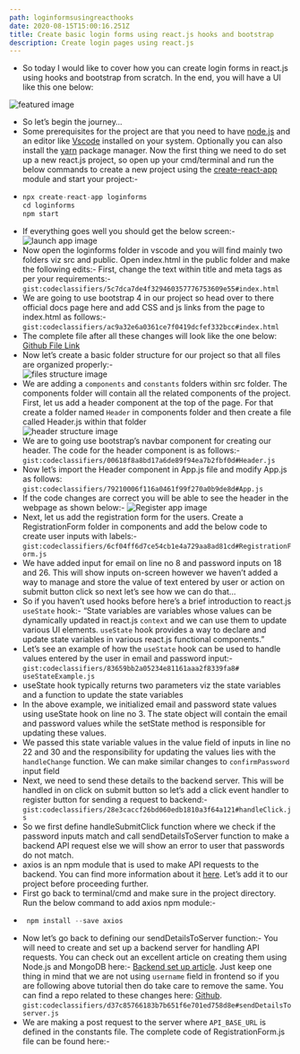 ```yaml
---
path: loginformsusingreacthooks
date: 2020-08-15T15:00:16.251Z
title: Create basic login forms using react.js hooks and bootstrap
description: Create login pages using react.js
---
```

* So today I would like to cover how you can create login forms in react.js using hooks and bootstrap from scratch. In the end, you will have a UI like this one below:

![featured image](https://res.cloudinary.com/dk22rcdch/image/upload/v1597338639/Blogimages/1_screen3_pahzhf.png "Featured image")

* So let’s begin the journey…
* Some prerequisites for the project are that you need to have [node.js](https://nodejs.org/en/) and an editor like [Vscode](https://code.visualstudio.com/) installed on your system. Optionally you can also install the [yarn](https://classic.yarnpkg.com/en/docs/install) package manager. Now the first thing we need to do set up a new react.js project, so open up your cmd/terminal and run the below commands to create a new project using the [create-react-app](https://github.com/facebook/create-react-app) module and start your project:-
* ```javascript {numberLines: true}
  npx create-react-app loginforms
  cd loginforms
  npm start
  ```
* If everything goes well you should get the below screen:-
  ![launch app image](https://res.cloudinary.com/dk22rcdch/image/upload/v1597504249/Blogimages/1_fS_ANudeXp3j18tHYv3JdA_b2on9i.png "App Launch image")
* Now open the loginforms folder in vscode and you will find mainly two folders viz src and public. Open index.html in the public folder and make the following edits:-
   First, change the text within title and meta tags as per your requirements:-
  `gist:codeclassifiers/5c7dca7de4f329460357776753609e55#index.html`
* We are going to use bootstrap 4 in our project so head over to there official docs page here and add CSS and js links from the page to index.html as follows:-
  `gist:codeclassifiers/ac9a32e6a0361ce7f0419dcfef332bcc#index.html`
* The complete file after all these changes will look like the one below:
  [Github File Link](https://github.com/codeclassifiers/loginforms/blob/master/public/index.html)
* Now let’s create a basic folder structure for our project so that all files are organized properly:-\
  ![files structure image](https://res.cloudinary.com/dk22rcdch/image/upload/v1597504688/Blogimages/1_Wzx62ntOX7_75f58AA1Zgg_cfprvx.png "File Structure image")
* We are adding a `components` and `constants` folders within src folder. The components folder will contain all the related components of the project. First, let us add a header component at the top of the page.
    For that create a folder named `Header` in components folder and then create a file called Header.js within that folder\
  ![header structure image](https://res.cloudinary.com/dk22rcdch/image/upload/v1597504810/Blogimages/1_WxoZDD0zWDocRIvf-oCxug_aqdlhj.png "Header Structure image")
* We are to going use bootstrap’s navbar component for creating our header. The code for the header component is as follows:- 
  `gist:codeclassifiers/00618f8a8bd17a6de89f94ea7b2fbf0d#Header.js`
* Now let’s import the Header component in App.js file and modify App.js as follows:
    `gist:codeclassifiers/79210006f116a0461f99f270a0b9de8d#App.js`
* If the code changes are correct you will be able to see the header in the webpage as shown below:- 
  ![Register app image](https://res.cloudinary.com/dk22rcdch/image/upload/v1597505075/Blogimages/1_WezyWkBnv84UDfko3oo9aw_ekbd5l.png "Register App image")  
* Next, let us add the registration form for the users. Create a RegistrationForm folder in components and add the below code to create user inputs with labels:-
  `gist:codeclassifiers/6cf04ff6d7ce54cb1e4a729aa8ad81cd#RegistrationForm.js`  
* We have added input for email on line no 8 and password inputs on 18 and 26. This will show inputs on-screen however we haven’t added a way to manage and store the value of text entered by user or action on submit button click so next let’s see how we can do that…
* So if you haven’t used hooks before here’s a brief introduction to react.js `useState` hook:-
  “State variables are variables whose values can be dynamically updated in react.js `context` and we can use them to update various UI elements. `useState` hook provides a way to declare and update state variables in various react.js functional components.”
* Let’s see an example of how the `useState` hook can be used to handle values entered by the user in email and password input:-
  `gist:codeclassifiers/83659bb2a05234e81161aaa2f8339fa8#
  useStateExample.js`
* useState hook typically returns two parameters viz the state variables and a function to update the state variables
* In the above example, we initialized email and password state values using useState hook on line no 3. The state object will contain the email and password values while the setState method is responsible for updating these values. 
* We passed this state variable values in the value field of inputs in line no 22 and 30 and the responsibility for updating the values lies with the `handleChange` function. We can make similar changes to `confirmPassword` input field
* Next, we need to send these details to the backend server. This will be handled in on click on submit button so let’s add a click event handler to register button for sending a request to backend:-
  `gist:codeclassifiers/28e3caccf26bd060edb1810a3f64a121#handleClick.js`  
* So we first define handleSubmitClick function where we check if the password inputs match and call sendDetailsToServer function to make a backend API request else we will show an error to user that passwords do not match.
* axios is an npm module that is used to make API requests to the backend. You can find more information about it [here](https://www.npmjs.com/package/axios). Let’s add it to our project before proceeding further. 
* First go back to terminal/cmd and make sure in the project directory. Run the below command to add axios npm module:-  
* ```javascript {numberLines: true}
   npm install --save axios
  ```
* Now let’s go back to defining our sendDetailsToServer function:-
    You will need to create and set up a backend server for handling API requests. You can check out an excellent article on creating them using Node.js and MongoDB here:- [Backend set up article](https://dev.to/dipakkr/implementing-authentication-in-nodejs-with-express-and-jwt-codelab-1-j5i). Just keep one thing in mind that we are not using `username` field in frontend so if you are following above tutorial then do take care to remove the same. You can find a repo related to these changes here: [Github](https://github.com/codeclassifiers/quiz-app-backend/blob/master/routes/users.js).
  `gist:codeclassifiers/d37c85766183b7b651f6e701ed758d8e#sendDetailsToserver.js`
* We are making a post request to the server where `API_BASE_URL` is defined in the constants file.
  The complete code of RegistrationForm.js file can be found here:-
